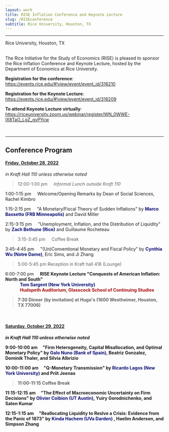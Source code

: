```yaml
---
layout: work
title: RISE Inflation Conference and Keynote Lecture
slug: /RISEconference
subtitle: Rice University, Houston, TX
---
```


---
Rice University, Houston, TX

<br/>
The Rice Initiative for the Study of Economics (RISE) is pleased to sponsor the Rice Inflation Conference and Keynote Lecture, hosted by the Department of Economics at Rice University. 

**Registration for the conference**: <a style="color: #0b0e73" href="https://events.rice.edu/#!view/event/event_id/316210" target="_blank" rel="noopener noreferrer" color="blue">https://events.rice.edu/#!view/event/event_id/316210</a> 

**Registration for the Keynote Lecture**: <a style="color: #0b0e73" href="https://events.rice.edu/#!view/event/event_id/316209" target="_blank" rel="noopener noreferrer" color="blue">https://events.rice.edu/#!view/event/event_id/316209</a> 

**To attend Keynote Lecture virtually**: <a style="color: #0b0e73" href="https://riceuniversity.zoom.us/webinar/register/WN_0WWE-lX8TaO_LgZ_gvPYcw" target="_blank" rel="noopener noreferrer" color="blue">https://riceuniversity.zoom.us/webinar/register/WN_0WWE-lX8TaO_LgZ_gvPYcw</a> 

<br/>

***
<h2> Conference Program</h2>

#### <u> Friday, October 28, 2022 </u>
<i>in Kraft Hall 110 unless otherwise noted</i>

> 12:00-1:00 pm   &nbsp;&nbsp;&nbsp; *Informal Lunch outside Kraft 110*

1:00-1:15 pm   &nbsp;&nbsp;&nbsp; Welcome/Opening Remarks by Dean of Social Sciences, Rachel Kimbro

1:15-2:15 pm  &nbsp;&nbsp;&nbsp;  "A Monetary/Fiscal Theory of Sudden Inflations" by <span style="color: #0b0e73"><b> Marco Bassetto (FRB Minneapolis)</b></span> and David Miller

2:15-3:15 pm  &nbsp;&nbsp;&nbsp;  "Unemployment, Inflation, and the Distribution of Liquidity" by <span style="color: #0b0e73"><b> Zach Bethune (Rice)</b></span> and Guillaume Rocheteau

> 3:15-3:45 pm  &nbsp;&nbsp;&nbsp;  Coffee Break

3:45-4:45 pm  &nbsp;&nbsp;&nbsp;  "(Un)Conventional Monetary and Fiscal Policy" by <span style="color: #0b0e73"><b> Cynthia Wu (Notre Dame)</b></span>, Eric Sims, and Ji Zhang

> 5:00-5:45 pm    Reception in Kraft hall 418 (Lounge)

6:00-7:00 pm  &nbsp;&nbsp;&nbsp;  <b> RISE Keynote Lecture "Conquests of American Inflation: North and South"<br/>
&nbsp;&nbsp;&nbsp;&nbsp;&nbsp;&nbsp;&nbsp;&nbsp;&nbsp;&nbsp;&nbsp;&nbsp;&nbsp;&nbsp;<span style="color: #0b0e73">Tom Sargent (New York University)</span><br/>
&nbsp;&nbsp;&nbsp;&nbsp;&nbsp;&nbsp;&nbsp;&nbsp;&nbsp;&nbsp;&nbsp;&nbsp;&nbsp; <span style="color: #a80f0f"> Hudspeth Auditorium, Glasscock School of Continuing Studies
</span>

> 7:30    Dinner (by invitation) at Hugo's (1600 Westheimer, Houston, TX 77006)

<br />

#### <u> Saturday, October 29, 2022 </u>
<i>in Kraft Hall 110 unless otherwise noted</i>

9:00-10:00 am  &nbsp;&nbsp;&nbsp; "Firm Heterogeneity, Capital Misallocation, and Optimal Monetary Policy" by <span style="color: #0b0e73"><b> Galo Nuno (Bank of Spain)</b></span>, Beatriz Gonzalez, Dominik Thaler, and Silvia Albrizio

10:00-11:00 am  &nbsp;&nbsp;&nbsp; "Q-Monetary Transmission" by <span style="color: #0b0e73"><b> Ricardo Lagos (New York University)</b></span> and Priit Jeenas

> 11:00-11:15 Coffee Break

11:15-12:15 am &nbsp;&nbsp;&nbsp;  "The Effect of Macroeconomic Uncertainty on Firm Decisions" by <span style="color: #0b0e73"><b> Olivier Coibion (UT Austin)</b></span>, Yuiry Gorodnichenko, and Saten Kumar

12:15-1:15 am  &nbsp;&nbsp;&nbsp; "Reallocating Liquidity to Reslve a Crisis: Evidence from the Panic of 1873" by <span style="color: #0b0e73"><b> Kinda Hachem (UVa Darden) </b></span>, Haelim Anderson, and Simpson Zhang

<br />
